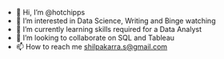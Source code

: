 - 👋 Hi, I’m @hotchipps
- 👀 I’m interested in Data Science, Writing and Binge watching
- 🌱 I’m currently learning skills required for a Data Analyst
- 💞️ I’m looking to collaborate on SQL and Tableau
- 📫 How to reach me shilpakarra.s@gmail.com

<!---
hotchipps/hotchipps is a ✨ special ✨ repository because its `README.md` (this file) appears on your GitHub profile.
You can click the Preview link to take a look at your changes.
--->
